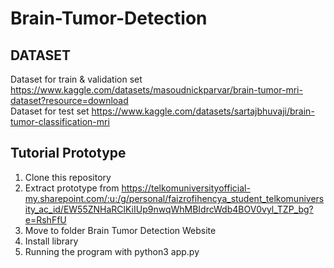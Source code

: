 # Brain-Tumor-Detection
## DATASET
Dataset for train & validation set https://www.kaggle.com/datasets/masoudnickparvar/brain-tumor-mri-dataset?resource=download
<br/>
Dataset for test set https://www.kaggle.com/datasets/sartajbhuvaji/brain-tumor-classification-mri

## Tutorial Prototype
1. Clone this repository
2. Extract prototype from https://telkomuniversityofficial-my.sharepoint.com/:u:/g/personal/faizrofihencya_student_telkomuniversity_ac_id/EW55ZNHaRClKiIUp9nwqWhMBIdrcWdb4BOV0vyl_TZP_bg?e=RshFfU
3. Move to folder Brain Tumor Detection Website
4. Install library 
5. Running the program with python3 app.py
